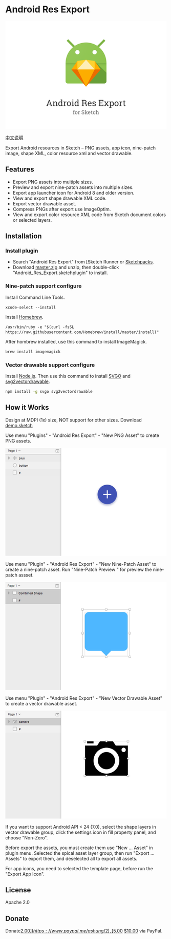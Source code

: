 # Android Res Export

![](https://github.com/Ashung/Android_Res_Export/blob/develop/img/android_res_export.png?raw=true)

[中文说明](https://github.com/Ashung/Android_Res_Export/blob/master/README_zh.md)

Export Android resources in Sketch – PNG assets, app icon, nine-patch image, shape XML, color resource xml and vector drawable.

## Features

- Export PNG assets into multiple sizes.
- Preview and export nine-patch assets into multiple sizes.
- Export app launcher icon for Android 8 and older version.
- View and export shape drawable XML code.
- Export vector drawable asset.
- Compress PNGs after export use ImageOptim.
- View and export color resource XML code from Sketch document colors or selected layers.

## Installation

### Install plugin

- Search "Android Res Export" from [Sketch Runner or [Sketchpacks](https://sketchpacks.com/).
- Download [master.zip](https://github.com/Ashung/Android_Res_Export/archive/master.zip) and unzip, then double-click "Android_Res_Export.sketchplugin" to install.

### Nine-patch support configure

Install Command Line Tools.

```shell
xcode-select --install
```

Install [Homebrew](http://brew.sh/).

```shell
/usr/bin/ruby -e "$(curl -fsSL https://raw.githubusercontent.com/Homebrew/install/master/install)"
```

After hombrew installed, use this command to install ImageMagick.

```bash
brew install imagemagick
```

### Vector drawable support configure

Install [Node.js](https://nodejs.org/en/). Then use this command to install [SVGO](https://github.com/svg/svgo) and [svg2vectordrawable](https://github.com/Ashung/svg2vectordrawable).

```bash
npm install -g svgo svg2vectordrawable
```

## How it Works

Design at MDPI (1x) size, NOT support for other sizes. Download [demo.sketch](https://github.com/Ashung/Android_Res_Export/blob/develop/demo.sketch)

Use menu "Plugins" - "Android Res Export" - "New PNG Asset" to create PNG assets.

![](https://github.com/Ashung/Android_Res_Export/blob/develop/img/android_res_export_1.gif?raw=true)

Use menu "Plugin" - "Android Res Export" - "New Nine-Patch Asset" to create a nine-patch asset. Run "Nine-Patch Preview " for preview the nine-patch assset.

![](https://github.com/Ashung/Android_Res_Export/blob/develop/img/android_res_export_2.gif?raw=true)

Use menu "Plugin" - "Android Res Export" - "New Vector Drawable Asset" to create a vector drawable asset. 

![](https://github.com/Ashung/Android_Res_Export/blob/develop/img/android_res_export_3.gif?raw=true)

If you want to support Android API < 24 (7.0), select the shape layers in vector drawable group, click the settings icon in fill property panel, and choose "Non-Zero".

Before export the assets, you must create them use "New ... Asset" in plugin menu. Selected the spical asset layer group, then run "Export ... Assets" to export them, and deselected all to export all assets.

For app icons, you need to selected the template page, before run the "Export App Icon".

## License

Apache 2.0

## Donate

Donate[$2.00](https://www.paypal.me/ashung/2), [$5.00](https://www.paypal.me/ashung/5) [$10.00](https://www.paypal.me/ashung/10) via PayPal.
